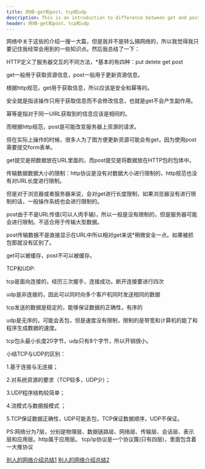 ```yaml
---
title: 网络-get和post、tcp和udp
description: This is an introduction to difference between get and post
header: 网络-get和post、tcp和udp
---
```


网络中关于这些的介绍一搜一大篇，但是我并不是转么搞网络的，所以我觉得我只要记住我经常会用到的一些知识点。然后我总结了一下：

HTTP定义了服务器交互的不同方法，*基本的有四种：put delete get post

get一般用于获取资源信息，post一般用于更新资源信息。

根据http规范，get用于获取信息，所以应该是安全和幂等的。

安全就是指该操作只用于获取信息而不会修改信息，也就是get不会产生副作用。

幂等是指对于同一UIRL获取到的信息应该是相同的。

而根据http规范，post是可能改变服务器上资源的请求。

但在实际上操作的时候，很多人为了图方便更新资源可能会有get，因为使用post需要提交form表单。

get提交是把数据放在URL里面的，而post提交是将数据放在HTTP包的包体中。

传输数据数据大小的限制：http协议是没有对数据大小进行限制的，http规范也没有对URL长度进行限制。

但是对于浏览器或者服务器来说，会对get进行长度限制，如果浏览器没有进行限制的话，一般操作系统也会进行限制的。

post由于不是URL传值(可以人肉手输)，所以一般是没有限制的，但是服务器可能会进行限制。不适合用于传输大型数据。

post传输数据不是直接显示在URL中所以相对get来说*稍微安全一点。如果被抓包那就没有区别了。

get可以被缓存，post不可以被缓存。

TCP和UDP:

tcp是面向连接的，经历三次握手，连接成功，断开连接要进行四次

udp是非连接的，因此可以同时向多个客户机同时发送相同的数据

tcp发送的数据是稳定的，能够保证数据的正确性，有序的

udp是无序的，可能会丢包，但是速度没有限制，限制的是带宽和计算机的能了和程序生成数据的速度。

tcp包头最小长度20字节，udp只有8个字节，所以开销很小。

小结TCP与UDP的区别：

1.基于连接与无连接；

2.对系统资源的要求（TCP较多，UDP少）；

3.UDP程序结构较简单；

4.流模式与数据报模式 ；

5.TCP保证数据正确性，UDP可能丢包，TCP保证数据顺序，UDP不保证。

PS:网络分为7层，分别是物理层、数据链路层、网络层、传输层、会话层、表示层和应用层。http属于应用层。
tcp/ip协议是一个协议簇(只有四层)，里面包含着一大推协议

[别人的网络介绍总结1](http://www.cnblogs.com/jking10/p/5525519.html) [别人的网络介绍总结2](http://www.cnblogs.com/-yan/p/4962619.html)